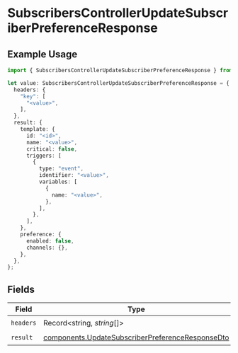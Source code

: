 # SubscribersControllerUpdateSubscriberPreferenceResponse

## Example Usage

```typescript
import { SubscribersControllerUpdateSubscriberPreferenceResponse } from "@novu/api/models/operations";

let value: SubscribersControllerUpdateSubscriberPreferenceResponse = {
  headers: {
    "key": [
      "<value>",
    ],
  },
  result: {
    template: {
      id: "<id>",
      name: "<value>",
      critical: false,
      triggers: [
        {
          type: "event",
          identifier: "<value>",
          variables: [
            {
              name: "<value>",
            },
          ],
        },
      ],
    },
    preference: {
      enabled: false,
      channels: {},
    },
  },
};
```

## Fields

| Field                                                                                                                | Type                                                                                                                 | Required                                                                                                             | Description                                                                                                          |
| -------------------------------------------------------------------------------------------------------------------- | -------------------------------------------------------------------------------------------------------------------- | -------------------------------------------------------------------------------------------------------------------- | -------------------------------------------------------------------------------------------------------------------- |
| `headers`                                                                                                            | Record<string, *string*[]>                                                                                           | :heavy_check_mark:                                                                                                   | N/A                                                                                                                  |
| `result`                                                                                                             | [components.UpdateSubscriberPreferenceResponseDto](../../models/components/updatesubscriberpreferenceresponsedto.md) | :heavy_check_mark:                                                                                                   | N/A                                                                                                                  |